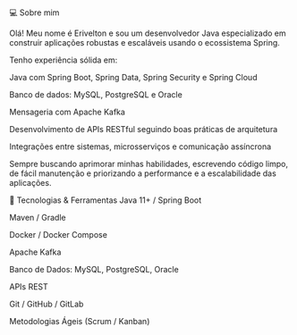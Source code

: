 💻 Sobre mim

Olá! Meu nome é Erivelton e sou um desenvolvedor Java especializado em construir aplicações robustas e escaláveis usando o ecossistema Spring.

Tenho experiência sólida em:

Java com Spring Boot, Spring Data, Spring Security e Spring Cloud

Banco de dados: MySQL, PostgreSQL e Oracle

Mensageria com Apache Kafka

Desenvolvimento de APIs RESTful seguindo boas práticas de arquitetura

Integrações entre sistemas, microsserviços e comunicação assíncrona

Sempre buscando aprimorar minhas habilidades, escrevendo código limpo, de fácil manutenção e priorizando a performance e a escalabilidade das aplicações.

🚀 Tecnologias & Ferramentas
Java 11+ / Spring Boot

Maven / Gradle

Docker / Docker Compose

Apache Kafka

Banco de Dados: MySQL, PostgreSQL, Oracle

APIs REST

Git / GitHub / GitLab

Metodologias Ágeis (Scrum / Kanban)
<!--
**TeixeiraErivelton/TeixeiraErivelton** is a ✨ _special_ ✨ repository because its `README.md` (this file) appears on your GitHub profile.

Here are some ideas to get you started:

- 🔭 I’m currently working on ...
- 🌱 I’m currently learning ...
- 👯 I’m looking to collaborate on ...
- 🤔 I’m looking for help with ...
- 💬 Ask me about ...
- 📫 How to reach me: ...
- 😄 Pronouns: ...
- ⚡ Fun fact: ...
-->
